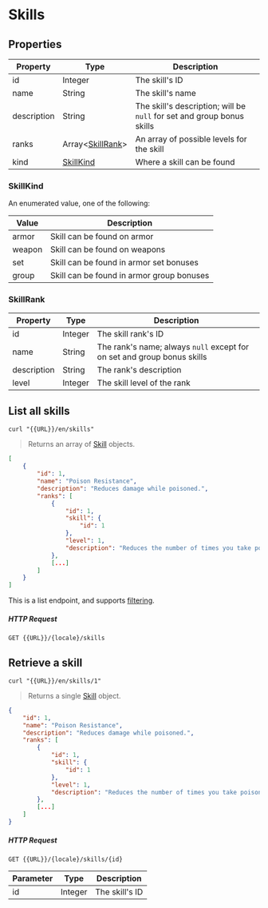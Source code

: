 [Skill]: #skills

# Skills
## Properties
|Property|Type|Description|
|---|---|---|
|id|Integer|The skill's ID|
|name|String|The skill's name|
|description|String|The skill's description; will be `null` for set and group bonus skills|
|ranks|Array<[SkillRank](#skillrank)>|An array of possible levels for the skill|
|kind|[SkillKind](#skillkind)|Where a skill can be found|

### SkillKind
An enumerated value, one of the following:

|Value|Description|
|---|---|
|armor|Skill can be found on armor|
|weapon|Skill can be found on weapons|
|set|Skill can be found in armor set bonuses|
|group|Skill can be found in armor group bonuses|

### SkillRank
|Property|Type|Description|
|---|---|---|
|id|Integer|The skill rank's ID|
|name|String|The rank's name; always `null` except for on set and group bonus skills|
|description|String|The rank's description|
|level|Integer|The skill level of the rank|

## List all skills
```shell
curl "{{URL}}/en/skills"
```

> Returns an array of [Skill] objects.

```json
[
    {
        "id": 1,
        "name": "Poison Resistance",
        "description": "Reduces damage while poisoned.",
        "ranks": [
            {
                "id": 1,
                "skill": {
                    "id": 1
                },
                "level": 1,
                "description": "Reduces the number of times you take poison damage.",
            },
            [...]
        ]
    }
]
```

This is a list endpoint, and supports [filtering](#filtering-objects-in-the-response).

##### HTTP Request
`GET {{URL}}/{locale}/skills`

## Retrieve a skill
```shell
curl "{{URL}}/en/skills/1"
```

> Returns a single [Skill] object.

```json
{
    "id": 1,
    "name": "Poison Resistance",
    "description": "Reduces damage while poisoned.",
    "ranks": [
        {
            "id": 1,
            "skill": {
                "id": 1
            },
            "level": 1,
            "description": "Reduces the number of times you take poison damage.",
        },
        [...]
    ]
}
```

##### HTTP Request
`GET {{URL}}/{locale}/skills/{id}`

|Parameter|Type|Description|
|---|---|---|
|id|Integer|The skill's ID|
